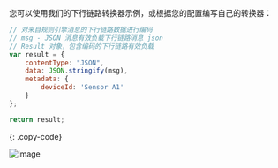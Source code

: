 您可以使用我们的下行链路转换器示例，或根据您的配置编写自己的转换器：

```javascript
// 对来自规则引擎消息的下行链路数据进行编码
// msg - JSON 消息有效负载下行链路消息 json
// Result 对象，包含编码的下行链路有效负载
var result = {
    contentType: "JSON",
    data: JSON.stringify(msg),
    metadata: {
        deviceId: 'Sensor A1'
    }
};

return result;
```
{: .copy-code}

![image](/images/user-guide/integrations/azure-service-bus/azure-service-bus-integration-create-downlink-converter-java-1-pe.png)